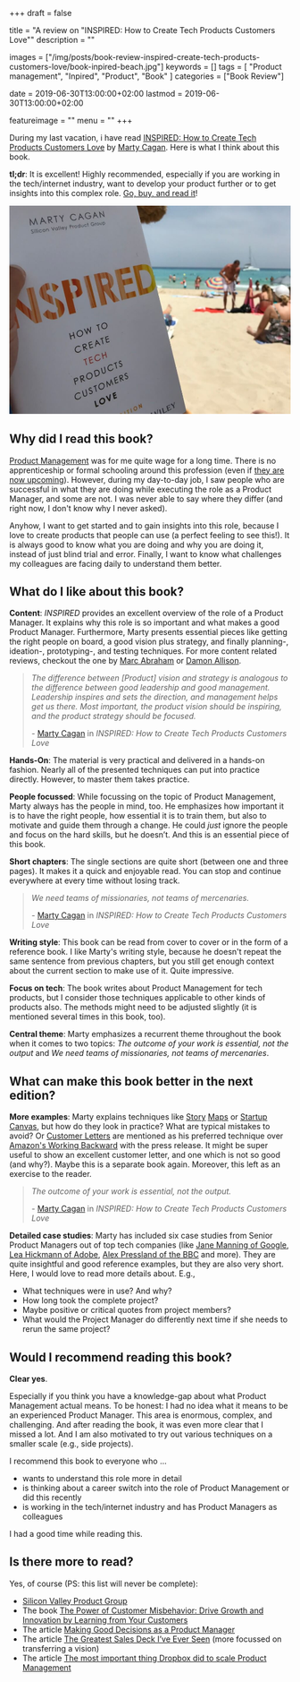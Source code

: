 +++
draft = false

title = "A review on \"INSPIRED: How to Create Tech Products Customers Love\""
description = ""

images = ["/img/posts/book-review-inspired-create-tech-products-customers-love/book-inpired-beach.jpg"]
keywords = []
tags = [
    "Product management",
    "Inpired",
    "Product",
    "Book"
]
categories = ["Book Review"]

date = 2019-06-30T13:00:00+02:00
lastmod = 2019-06-30T13:00:00+02:00

featureimage = ""
menu = ""
+++

During my last vacation, i have read [INSPIRED: How to Create Tech Products Customers Love](https://www.amazon.de/gp/product/1119387507/ref=as_li_tl?ie=UTF8&tag=andygrunwald-21&camp=1638&creative=6742&linkCode=as2&creativeASIN=1119387507&linkId=127c087ce3ba46968814124f1842d36f) by [Marty Cagan](https://twitter.com/cagan). Here is what I think about this book.

**tl;dr**: It is excellent! Highly recommended, especially if you are working in the tech/internet industry, want to develop your product further or to get insights into this complex role. [Go, buy, and read it](https://www.amazon.de/gp/product/1119387507/ref=as_li_tl?ie=UTF8&tag=andygrunwald-21&camp=1638&creative=6742&linkCode=as2&creativeASIN=1119387507&linkId=127c087ce3ba46968814124f1842d36f)!

<!--more-->

![INSPIRED: How to Create Tech Products Customers Love at the beach of Mallorca, Spain](/img/posts/book-review-inspired-create-tech-products-customers-love/book-inpired-beach.jpg)

## Why did I read this book?

[Product Management](https://en.wikipedia.org/wiki/Product_management) was for me quite wage for a long time. There is no apprenticeship or formal schooling around this profession (even if [they are now upcoming](https://code.berlin/en/study/product-management/)).
However, during my day-to-day job, I saw people who are successful in what they are doing while executing the role as a Product Manager, and some are not. I was never able to say where they differ (and right now, I don't know why I never asked).

Anyhow, I want to get started and to gain insights into this role, because I love to create products that people can use (a perfect feeling to see this!). It is always good to know what you are doing and why you are doing it, instead of just blind trial and error.
Finally, I want to know what challenges my colleagues are facing daily to understand them better.

## What do I like about this book?

**Content**: _INSPIRED_ provides an excellent overview of the role of a Product Manager. It explains why this role is so important and what makes a good Product Manager. Furthermore, Marty presents essential pieces like getting the right people on board, a good vision plus strategy, and finally planning-, ideation-, prototyping-, and testing techniques. For more content related reviews, checkout the one by [Marc Abraham](https://maa1.medium.com/book-review-inspired-how-to-create-tech-products-customers-love-4fc8e8f26739) or [Damon Allison](https://medium.com/@damonallison/inspired-how-to-create-tech-products-customers-love-a-book-review-513603a8a533).

> _The difference between [Product] vision and strategy is analogous to the difference between good leadership and good management. Leadership inspires and sets the direction, and management helps get us there. Most important, the product vision should be inspiring, and the product strategy should be focused._
>
> \- [Marty Cagan](https://twitter.com/cagan) in _INSPIRED: How to Create Tech Products Customers Love_

**Hands-On**: The material is very practical and delivered in a hands-on fashion. Nearly all of the presented techniques can put into practice directly. However, to master them takes practice.

**People focussed**: While focussing on the topic of Product Management, Marty always has the people in mind, too. He emphasizes how important it is to have the right people, how essential it is to train them, but also to motivate and guide them through a change. He could _just_ ignore the people and focus on the hard skills, but he doesn’t. And this is an essential piece of this book.

**Short chapters**: The single sections are quite short (between one and three pages). It makes it a quick and enjoyable read. You can stop and continue everywhere at every time without losing track.

> _We need teams of missionaries, not teams of mercenaries._
>
> \- [Marty Cagan](https://twitter.com/cagan) in _INSPIRED: How to Create Tech Products Customers Love_

**Writing style**: This book can be read from cover to cover or in the form of a reference book. I like Marty's writing style, because he doesn't repeat the same sentence from previous chapters, but you still get enough context about the current section to make use of it. Quite impressive.

**Focus on tech**: The book writes about Product Management for tech products, but I consider those techniques applicable to other kinds of products also. The methods might need to be adjusted slightly (it is mentioned several times in this book, too).

**Central theme**: Marty emphasizes a recurrent theme throughout the book when it comes to two topics: _The outcome of your work is essential, not the output_ and _We need teams of missionaries, not teams of mercenaries_.

## What can make this book better in the next edition?

**More examples**: Marty explains techniques like [Story](https://www.aha.io/roadmapping/guide/release-management/what-is-user-story-mapping) [Maps](https://medium.com/i-want-to-be-a-product-manager-when-i-grow-up/user-story-mapping-dd7462ee78cf) or [Startup Canvas](https://medium.com/@steve_mullen/an-introduction-to-lean-canvas-5c17c469d3e0), but how do they look in practice? What are typical mistakes to avoid? Or [Customer Letters](https://svpg.com/the-customer-letter/) are mentioned as his preferred technique over [Amazon's Working Backward](https://www.quora.com/What-is-Amazons-approach-to-product-development-and-product-management) with the press release. It might be super useful to show an excellent customer letter, and one which is not so good  (and why?). Maybe this is a separate book again. Moreover, this left as an exercise to the reader.

> _The outcome of your work is essential, not the output._
>
> \- [Marty Cagan](https://twitter.com/cagan) in _INSPIRED: How to Create Tech Products Customers Love_

**Detailed case studies**: Marty has included six case studies from Senior Product Managers out of top tech companies (like [Jane Manning of Google](https://twitter.com/jinpa1345), [Lea Hickmann of Adobe](https://twitter.com/leahickman), [Alex Pressland of the BBC](https://twitter.com/presslandalex) and more). They are quite insightful and good reference examples, but they are also very short. Here, I would love to read more details about. E.g.,

- What techniques were in use? And why?
- How long took the complete project?
-  Maybe positive or critical quotes from project members?
-  What would the Project Manager do differently next time if she needs to rerun the same project?

## Would I recommend reading this book?

**Clear yes**.

Especially if you think you have a knowledge-gap about what Product Management actual means. To be honest: I had no idea what it means to be an experienced Product Manager. This area is enormous, complex, and challenging. And after reading the book, it was even more clear that I missed a lot. And I am also motivated to try out various techniques on a smaller scale (e.g., side projects).

I recommend this book to everyone who ...

- wants to understand this role more in detail
- is thinking about a career switch into the role of Product Management or did this recently
- is working in the tech/internet industry and has Product Managers as colleagues

I had a good time while reading this.

## Is there more to read?

Yes, of course (PS: this list will never be complete):

- [Silicon Valley Product Group](https://svpg.com/)
- The book [The Power of Customer Misbehavior: Drive Growth and Innovation by Learning from Your Customers](https://www.amazon.de/gp/product/B00GIIJCO8/ref=as_li_tl?ie=UTF8&tag=andygrunwald-21&camp=1638&creative=6742&linkCode=as2&creativeASIN=B00GIIJCO8&linkId=4f9ce1ef5fdca39bf32586a8b85833ce)
- The article [Making Good Decisions as a Product Manager](https://blackboxofpm.com/making-good-decisions-as-a-product-manager-c66ddacc9e2b)
- The article [The Greatest Sales Deck I’ve Ever Seen](https://medium.com/the-mission/the-greatest-sales-deck-ive-ever-seen-4f4ef3391ba0) (more focussed on transferring a vision)
- The article [The most important thing Dropbox did to scale Product Management](https://medium.com/@slynch/the-most-important-thing-dropbox-did-to-scale-product-management-fed90e30697e)
